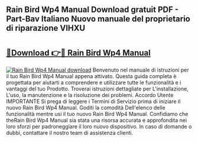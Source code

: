 ## Rain Bird Wp4 Manual Download gratuit PDF - Part-Bav Italiano Nuovo manuale del proprietario di riparazione VIHXU

# <h2><a href="http://dfgo78.blite.top/?on=Rain+Bird+Wp4+Manual">🔗Download 👉🔴 Rain Bird Wp4 Manual</a></h2>

[![Rain Bird Wp4 Manual download](https://i.imgur.com/lujVjoI.png)](http://dfgo78.blite.top/?on=Rain+Bird+Wp4+Manual)
Benvenuto nel manuale di istruzioni per il tuo Rain Bird Wp4 Manual appena attivato. Questa guida completa è progettata per aiutarti a comprendere e utilizzare tutte le funzionalità e i vantaggi del tuo Prodotto. Troverai istruzioni dettagliate per L'installazione, L'uso, la manutenzione e la risoluzione dei problemi. Accordo Utente IMPORTANTE Si prega di leggere i Termini di Servizio prima di iniziare il nuovo Rain Bird Wp4 Manual. Goditi la comodità Dell'elenco delle funzionalità mentre usi il tuo nuovo Rain Bird Wp4 Manual. Confidiamo che theRain Bird Wp4 Manual sia stata una risorsa accurata e approfondita nei loro sforzi per padroneggiare il loro nuovo dispositivo. In caso di domande o dubbi, contattare il nostro team di assistenza clienti.

